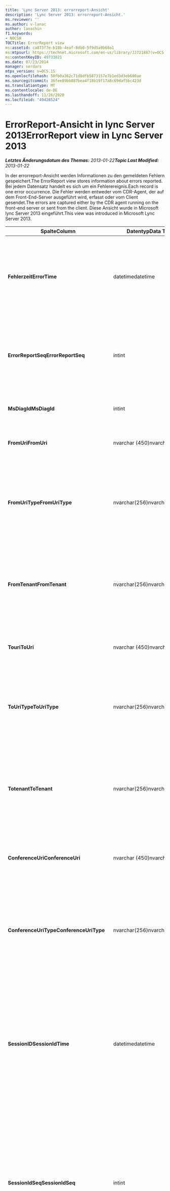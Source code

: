 ```yaml
---
title: 'Lync Server 2013: errorreport-Ansicht'
description: 'Lync Server 2013: errorreport-Ansicht.'
ms.reviewer: ''
ms.author: v-lanac
author: lanachin
f1.keywords:
- NOCSH
TOCTitle: ErrorReport view
ms:assetid: ca873f7e-b18b-4eaf-8db0-5f9d5a9b60a1
ms:mtpsurl: https://technet.microsoft.com/en-us/library/JJ721887(v=OCS.15)
ms:contentKeyID: 49733821
ms.date: 07/23/2014
manager: serdars
mtps_version: v=OCS.15
ms.openlocfilehash: 50fb0a362c71d8dfb5873157e7b1ed3d3eb680ae
ms.sourcegitcommit: 36fee89bb887bea4f18b19f17a8c69daf5bc423d
ms.translationtype: MT
ms.contentlocale: de-DE
ms.lasthandoff: 11/26/2020
ms.locfileid: "49428524"
---
```

# <a name="errorreport-view-in-lync-server-2013"></a><span data-ttu-id="71664-103">ErrorReport-Ansicht in lync Server 2013</span><span class="sxs-lookup"><span data-stu-id="71664-103">ErrorReport view in Lync Server 2013</span></span>

<div data-xmlns="http://www.w3.org/1999/xhtml">

<div class="topic" data-xmlns="http://www.w3.org/1999/xhtml" data-msxsl="urn:schemas-microsoft-com:xslt" data-cs="https://msdn.microsoft.com/">

<div data-asp="https://msdn2.microsoft.com/asp">



</div>

<div id="mainSection">

<div id="mainBody"><span data-ttu-id="71664-104">

<span> </span></span><span class="sxs-lookup"><span data-stu-id="71664-104">

<span> </span></span></span>

<span data-ttu-id="71664-105">_**Letztes Änderungsdatum des Themas:** 2013-01-22_</span><span class="sxs-lookup"><span data-stu-id="71664-105">_**Topic Last Modified:** 2013-01-22_</span></span>

<span data-ttu-id="71664-106">In der errorreport-Ansicht werden Informationen zu den gemeldeten Fehlern gespeichert.</span><span class="sxs-lookup"><span data-stu-id="71664-106">The ErrorReport view stores information about errors reported.</span></span> <span data-ttu-id="71664-107">Bei jedem Datensatz handelt es sich um ein Fehlerereignis.</span><span class="sxs-lookup"><span data-stu-id="71664-107">Each record is one error occurrence.</span></span> <span data-ttu-id="71664-108">Die Fehler werden entweder vom CDR-Agent, der auf dem Front-End-Server ausgeführt wird, erfasst oder vom Client gesendet.</span><span class="sxs-lookup"><span data-stu-id="71664-108">The errors are captured either by the CDR agent running on the front-end server or sent from the client.</span></span> <span data-ttu-id="71664-109">Diese Ansicht wurde in Microsoft lync Server 2013 eingeführt.</span><span class="sxs-lookup"><span data-stu-id="71664-109">This view was introduced in Microsoft Lync Server 2013.</span></span>


<table>
<colgroup>
<col style="width: 33%" />
<col style="width: 33%" />
<col style="width: 33%" />
</colgroup>
<thead>
<tr class="header">
<th><span data-ttu-id="71664-110">Spalte</span><span class="sxs-lookup"><span data-stu-id="71664-110">Column</span></span></th>
<th><span data-ttu-id="71664-111">Datentyp</span><span class="sxs-lookup"><span data-stu-id="71664-111">Data Type</span></span></th>
<th><span data-ttu-id="71664-112">Details</span><span class="sxs-lookup"><span data-stu-id="71664-112">Details</span></span></th>
</tr>
</thead>
<tbody>
<tr class="odd">
<td><p><span data-ttu-id="71664-113"><strong>Fehlerzeit</strong></span><span class="sxs-lookup"><span data-stu-id="71664-113"><strong>ErrorTime</strong></span></span></p></td>
<td><p><span data-ttu-id="71664-114">datetime</span><span class="sxs-lookup"><span data-stu-id="71664-114">datetime</span></span></p></td>
<td><p><span data-ttu-id="71664-115">Zeitpunkt des Fehlers.</span><span class="sxs-lookup"><span data-stu-id="71664-115">Time of error occurred.</span></span> <span data-ttu-id="71664-116">Wird in Verbindung mit ErrorReportSeq verwendet, um einen Fehler eindeutig zu identifizieren.</span><span class="sxs-lookup"><span data-stu-id="71664-116">Used in conjunction with ErrorReportSeq to uniquely identify an error.</span></span></p></td>
</tr>
<tr class="even">
<td><p><span data-ttu-id="71664-117"><strong>ErrorReportSeq</strong></span><span class="sxs-lookup"><span data-stu-id="71664-117"><strong>ErrorReportSeq</strong></span></span></p></td>
<td><p><span data-ttu-id="71664-118">int</span><span class="sxs-lookup"><span data-stu-id="71664-118">int</span></span></p></td>
<td><p><span data-ttu-id="71664-119">Die ID-Nummer, um den Fehler zu identifizieren.</span><span class="sxs-lookup"><span data-stu-id="71664-119">ID number to identify the error.</span></span> <span data-ttu-id="71664-120">Wird in Verbindung mit Fehlerzeit verwendet, um einen Fehler eindeutig zu identifizieren.</span><span class="sxs-lookup"><span data-stu-id="71664-120">Used in conjunction with ErrorTime to uniquely identify an error.</span></span></p></td>
</tr>
<tr class="odd">
<td><p><span data-ttu-id="71664-121"><strong>MsDiagId</strong></span><span class="sxs-lookup"><span data-stu-id="71664-121"><strong>MsDiagId</strong></span></span></p></td>
<td><p><span data-ttu-id="71664-122">int</span><span class="sxs-lookup"><span data-stu-id="71664-122">int</span></span></p></td>
<td><p><span data-ttu-id="71664-123">Diagnose-ID für den Fehlerbericht.</span><span class="sxs-lookup"><span data-stu-id="71664-123">Diagnostic ID for the error report.</span></span></p></td>
</tr>
<tr class="even">
<td><p><span data-ttu-id="71664-124"><strong>FromUri</strong></span><span class="sxs-lookup"><span data-stu-id="71664-124"><strong>FromUri</strong></span></span></p></td>
<td><p><span data-ttu-id="71664-125">nvarchar (450)</span><span class="sxs-lookup"><span data-stu-id="71664-125">nvarchar(450)</span></span></p></td>
<td><p><span data-ttu-id="71664-126">Der URI des Benutzers, der den Fehler ausgelöst hat.</span><span class="sxs-lookup"><span data-stu-id="71664-126">URI of the user who originated the error.</span></span></p></td>
</tr>
<tr class="odd">
<td><p><span data-ttu-id="71664-127"><strong>FromUriType</strong></span><span class="sxs-lookup"><span data-stu-id="71664-127"><strong>FromUriType</strong></span></span></p></td>
<td><p><span data-ttu-id="71664-128">nvarchar(256)</span><span class="sxs-lookup"><span data-stu-id="71664-128">nvarchar(256)</span></span></p></td>
<td><p><span data-ttu-id="71664-129">Der Typ des URIs des Benutzers, der den Fehler ausgelöst hat.</span><span class="sxs-lookup"><span data-stu-id="71664-129">Type of URI of the user who originated the error.</span></span> <span data-ttu-id="71664-130">Weitere Informationen finden Sie <a href="lync-server-2013-uritypes-table.md">in der UriTypes-Tabelle in lync Server 2013</a> .</span><span class="sxs-lookup"><span data-stu-id="71664-130">See the <a href="lync-server-2013-uritypes-table.md">UriTypes table in Lync Server 2013</a> for more information.</span></span></p></td>
</tr>
<tr class="even">
<td><p><span data-ttu-id="71664-131"><strong>FromTenant</strong></span><span class="sxs-lookup"><span data-stu-id="71664-131"><strong>FromTenant</strong></span></span></p></td>
<td><p><span data-ttu-id="71664-132">nvarchar(256)</span><span class="sxs-lookup"><span data-stu-id="71664-132">nvarchar(256)</span></span></p></td>
<td><p><span data-ttu-id="71664-133">Der Mandant des Benutzers, der den Fehler ausgelöst hat.</span><span class="sxs-lookup"><span data-stu-id="71664-133">Tenant of the user who originated the error.</span></span> <span data-ttu-id="71664-134">Weitere Informationen finden Sie <a href="lync-server-2013-tenants-table.md">in der Tabelle Mandanten in lync Server 2013</a> .</span><span class="sxs-lookup"><span data-stu-id="71664-134">See the <a href="lync-server-2013-tenants-table.md">Tenants table in Lync Server 2013</a> for more information.</span></span></p></td>
</tr>
<tr class="odd">
<td><p><span data-ttu-id="71664-135"><strong>Touri</strong></span><span class="sxs-lookup"><span data-stu-id="71664-135"><strong>ToUri</strong></span></span></p></td>
<td><p><span data-ttu-id="71664-136">nvarchar (450)</span><span class="sxs-lookup"><span data-stu-id="71664-136">nvarchar(450)</span></span></p></td>
<td><p><span data-ttu-id="71664-137">Der URI des Benutzers, der das Ziel des Fehlerberichts war.</span><span class="sxs-lookup"><span data-stu-id="71664-137">URI of the user who was the target of the error report.</span></span></p></td>
</tr>
<tr class="even">
<td><p><span data-ttu-id="71664-138"><strong>ToUriType</strong></span><span class="sxs-lookup"><span data-stu-id="71664-138"><strong>ToUriType</strong></span></span></p></td>
<td><p><span data-ttu-id="71664-139">nvarchar(256)</span><span class="sxs-lookup"><span data-stu-id="71664-139">nvarchar(256)</span></span></p></td>
<td><p><span data-ttu-id="71664-140">Der Typ des URIs des Benutzers, der auf den Fehlerbericht ausgerichtet ist.</span><span class="sxs-lookup"><span data-stu-id="71664-140">Type of URI of the user who target of the error report.</span></span> <span data-ttu-id="71664-141">Weitere Informationen finden Sie in der UriTypes-Tabelle.</span><span class="sxs-lookup"><span data-stu-id="71664-141">See the UriTypes Table for more information.</span></span></p></td>
</tr>
<tr class="odd">
<td><p><span data-ttu-id="71664-142"><strong>Totenant</strong></span><span class="sxs-lookup"><span data-stu-id="71664-142"><strong>ToTenant</strong></span></span></p></td>
<td><p><span data-ttu-id="71664-143">nvarchar(256)</span><span class="sxs-lookup"><span data-stu-id="71664-143">nvarchar(256)</span></span></p></td>
<td><p><span data-ttu-id="71664-144">Der Mandant des Benutzers, der auf den Fehlerbericht abzielt.</span><span class="sxs-lookup"><span data-stu-id="71664-144">Tenant of the user who target of the error report.</span></span> <span data-ttu-id="71664-145">Weitere Informationen finden Sie <a href="lync-server-2013-tenants-table.md">in der Tabelle Mandanten in lync Server 2013</a> .</span><span class="sxs-lookup"><span data-stu-id="71664-145">See the <a href="lync-server-2013-tenants-table.md">Tenants table in Lync Server 2013</a> for more information.</span></span></p></td>
</tr>
<tr class="even">
<td><p><span data-ttu-id="71664-146"><strong>ConferenceUri</strong></span><span class="sxs-lookup"><span data-stu-id="71664-146"><strong>ConferenceUri</strong></span></span></p></td>
<td><p><span data-ttu-id="71664-147">nvarchar (450)</span><span class="sxs-lookup"><span data-stu-id="71664-147">nvarchar(450)</span></span></p></td>
<td><p><span data-ttu-id="71664-148">Der URI der Konferenz, die das Ziel des Fehlerberichts war.</span><span class="sxs-lookup"><span data-stu-id="71664-148">URI of the conference that was the target of the error report.</span></span></p></td>
</tr>
<tr class="odd">
<td><p><span data-ttu-id="71664-149"><strong>ConferenceUriType</strong></span><span class="sxs-lookup"><span data-stu-id="71664-149"><strong>ConferenceUriType</strong></span></span></p></td>
<td><p><span data-ttu-id="71664-150">nvarchar(256)</span><span class="sxs-lookup"><span data-stu-id="71664-150">nvarchar(256)</span></span></p></td>
<td><p><span data-ttu-id="71664-151">Der URI-Typ der Konferenz, die das Ziel des Fehlerberichts war.</span><span class="sxs-lookup"><span data-stu-id="71664-151">URI type of the conference that was the target of the error report.</span></span> <span data-ttu-id="71664-152">Weitere Informationen finden Sie <a href="lync-server-2013-uritypes-table.md">in der UriTypes-Tabelle in lync Server 2013</a> .</span><span class="sxs-lookup"><span data-stu-id="71664-152">See the <a href="lync-server-2013-uritypes-table.md">UriTypes table in Lync Server 2013</a> for more information.</span></span></p></td>
</tr>
<tr class="even">
<td><p><span data-ttu-id="71664-153"><strong>SessionID</strong></span><span class="sxs-lookup"><span data-stu-id="71664-153"><strong>SessionIdTime</strong></span></span></p></td>
<td><p><span data-ttu-id="71664-154">datetime</span><span class="sxs-lookup"><span data-stu-id="71664-154">datetime</span></span></p></td>
<td><p><span data-ttu-id="71664-155">Die Uhrzeit der Sitzungsanforderung, von der der Fehlerbericht stammt.</span><span class="sxs-lookup"><span data-stu-id="71664-155">Time of session request that originated the error report.</span></span> <span data-ttu-id="71664-156">Wird in Verbindung mit SessionIdSeq verwendet, um eine Sitzung eindeutig zu identifizieren.</span><span class="sxs-lookup"><span data-stu-id="71664-156">Used in conjunction with SessionIdSeq to uniquely identify a session.</span></span> <span data-ttu-id="71664-157">Weitere Informationen finden Sie <a href="lync-server-2013-dialogs-table.md">in der Tabelle Dialogfelder in lync Server 2013</a> .</span><span class="sxs-lookup"><span data-stu-id="71664-157">See the <a href="lync-server-2013-dialogs-table.md">Dialogs table in Lync Server 2013</a> for more information.</span></span></p></td>
</tr>
<tr class="odd">
<td><p><span data-ttu-id="71664-158"><strong>SessionIdSeq</strong></span><span class="sxs-lookup"><span data-stu-id="71664-158"><strong>SessionIdSeq</strong></span></span></p></td>
<td><p><span data-ttu-id="71664-159">int</span><span class="sxs-lookup"><span data-stu-id="71664-159">int</span></span></p></td>
<td><p><span data-ttu-id="71664-160">Die ID-Nummer, mit der die Sitzungsanforderung identifiziert wird, von der der Fehlerbericht stammt.</span><span class="sxs-lookup"><span data-stu-id="71664-160">ID number to identify the session request that originated the error report.</span></span> <span data-ttu-id="71664-161">Wird in Verbindung mit SessionID-Mal verwendet, um eine Sitzung eindeutig zu identifizieren.</span><span class="sxs-lookup"><span data-stu-id="71664-161">Used in conjunction with SessionIdTime to uniquely identify a session.</span></span> <span data-ttu-id="71664-162">Weitere Informationen finden Sie <a href="lync-server-2013-dialogs-table.md">in der Tabelle Dialogfelder in lync Server 2013</a> .</span><span class="sxs-lookup"><span data-stu-id="71664-162">See the <a href="lync-server-2013-dialogs-table.md">Dialogs table in Lync Server 2013</a> for more information.</span></span></p></td>
</tr>
<tr class="even">
<td><p><span data-ttu-id="71664-163"><strong>Dialogfeld-Nr</strong></span><span class="sxs-lookup"><span data-stu-id="71664-163"><strong>DialogId</strong></span></span></p></td>
<td><p><span data-ttu-id="71664-164">varstring (775)</span><span class="sxs-lookup"><span data-stu-id="71664-164">varstring(775)</span></span></p></td>
<td><p><span data-ttu-id="71664-165">SIP-Dialogfeld-ID der Sitzung, die den Fehler ausgelöst hat.</span><span class="sxs-lookup"><span data-stu-id="71664-165">SIP dialog ID of session that originated the error.</span></span> <span data-ttu-id="71664-166">Das Format lautet:</span><span class="sxs-lookup"><span data-stu-id="71664-166">The format is:</span></span></p>
<p><span data-ttu-id="71664-167">Dialogfeld; from-Tag; to-Tag</span><span class="sxs-lookup"><span data-stu-id="71664-167">dialog;from-tag;to-tag</span></span></p>
<p><span data-ttu-id="71664-168">Diese Daten können mithilfe der folgenden Syntax in das Text Format konvertiert werden:</span><span class="sxs-lookup"><span data-stu-id="71664-168">This data can be converted to text format by using this syntax:</span></span></p>
<p><span data-ttu-id="71664-169">Umwandlung (Umwandlung (extern-als varbinary (max)) als varchar (max))</span><span class="sxs-lookup"><span data-stu-id="71664-169">cast(cast(ExternalId as varbinary(max)) as varchar(max))</span></span></p></td>
</tr>
<tr class="odd">
<td><p><span data-ttu-id="71664-170"><strong>ClientVersion</strong></span><span class="sxs-lookup"><span data-stu-id="71664-170"><strong>ClientVersion</strong></span></span></p></td>
<td><p><span data-ttu-id="71664-171">nvarchar(256)</span><span class="sxs-lookup"><span data-stu-id="71664-171">nvarchar(256)</span></span></p></td>
<td><p><span data-ttu-id="71664-172">Die Version des Clients, die von dem Benutzer verwendet wird, der den Fehler verursacht hat.</span><span class="sxs-lookup"><span data-stu-id="71664-172">Version of client used by the user who originated the error.</span></span></p></td>
</tr>
<tr class="even">
<td><p><span data-ttu-id="71664-173"><strong>Clienttyp</strong></span><span class="sxs-lookup"><span data-stu-id="71664-173"><strong>ClientType</strong></span></span></p></td>
<td><p><span data-ttu-id="71664-174">int</span><span class="sxs-lookup"><span data-stu-id="71664-174">int</span></span></p></td>
<td><p><span data-ttu-id="71664-175">Der Client, der vom Benutzer verwendet wird, der den Fehler ausgelöst hat.</span><span class="sxs-lookup"><span data-stu-id="71664-175">Client used by the user who originated the error.</span></span> <span data-ttu-id="71664-176">Weitere Informationen finden Sie <a href="lync-server-2013-useragentdef-table.md">in der UserAgentDef-Tabelle in lync Server 2013</a> .</span><span class="sxs-lookup"><span data-stu-id="71664-176">See the <a href="lync-server-2013-useragentdef-table.md">UserAgentDef table in Lync Server 2013</a> for more details.</span></span></p></td>
</tr>
<tr class="odd">
<td><p><span data-ttu-id="71664-177"><strong>ClientCategory</strong></span><span class="sxs-lookup"><span data-stu-id="71664-177"><strong>ClientCategory</strong></span></span></p></td>
<td><p><span data-ttu-id="71664-178">nvarchar (64)</span><span class="sxs-lookup"><span data-stu-id="71664-178">nvarchar(64)</span></span></p></td>
<td><p><span data-ttu-id="71664-179">Der Name der Kategorie des Clients, der vom Benutzer verwendet wird, der den Fehler ausgelöst hat.</span><span class="sxs-lookup"><span data-stu-id="71664-179">Name of the category of the client used by the user who originated the error.</span></span></p></td>
</tr>
<tr class="even">
<td><p><span data-ttu-id="71664-180"><strong>Quelle</strong></span><span class="sxs-lookup"><span data-stu-id="71664-180"><strong>Source</strong></span></span></p></td>
<td><p><span data-ttu-id="71664-181">nvarchar(256)</span><span class="sxs-lookup"><span data-stu-id="71664-181">nvarchar(256)</span></span></p></td>
<td><p><span data-ttu-id="71664-182">Name des Servers, der den Fehler verursacht hat (wenn der Bericht von einer Serverkomponente gesendet wurde).</span><span class="sxs-lookup"><span data-stu-id="71664-182">Name of server that originated the error (if report was sent from a server component).</span></span></p></td>
</tr>
<tr class="odd">
<td><p><span data-ttu-id="71664-183"><strong>Anwendung</strong></span><span class="sxs-lookup"><span data-stu-id="71664-183"><strong>Application</strong></span></span></p></td>
<td><p><span data-ttu-id="71664-184">nvarchar(256)</span><span class="sxs-lookup"><span data-stu-id="71664-184">nvarchar(256)</span></span></p></td>
<td><p><span data-ttu-id="71664-185">Der Name der Anwendung, die den Fehler verursacht hat (wenn der Bericht von einer Serverkomponente gesendet wurde).</span><span class="sxs-lookup"><span data-stu-id="71664-185">Name of application that originated the error (if report was sent from a server component).</span></span></p></td>
</tr>
<tr class="even">
<td><p><span data-ttu-id="71664-186"><strong>Response Code</strong></span><span class="sxs-lookup"><span data-stu-id="71664-186"><strong>ResponseCode</strong></span></span></p></td>
<td><p><span data-ttu-id="71664-187">int</span><span class="sxs-lookup"><span data-stu-id="71664-187">int</span></span></p></td>
<td><p><span data-ttu-id="71664-188">SIP-Antwortcode für die Sitzung der SIP-Nachricht, die den Fehlerbericht enthält.</span><span class="sxs-lookup"><span data-stu-id="71664-188">SIP response code to the session of the SIP message containing the error report.</span></span></p></td>
</tr>
<tr class="odd">
<td><p><span data-ttu-id="71664-189"><strong>RequestType</strong></span><span class="sxs-lookup"><span data-stu-id="71664-189"><strong>RequestType</strong></span></span></p></td>
<td><p><span data-ttu-id="71664-190">varchar (max)</span><span class="sxs-lookup"><span data-stu-id="71664-190">varchar(max)</span></span></p></td>
<td><p><span data-ttu-id="71664-191">Der Typ der fehlgeschlagenen Anforderung.</span><span class="sxs-lookup"><span data-stu-id="71664-191">Type of request that failed.</span></span></p></td>
</tr>
<tr class="even">
<td><p><span data-ttu-id="71664-192"><strong>ContentType</strong></span><span class="sxs-lookup"><span data-stu-id="71664-192"><strong>ContentType</strong></span></span></p></td>
<td><p><span data-ttu-id="71664-193">varchar (max)</span><span class="sxs-lookup"><span data-stu-id="71664-193">varchar(max)</span></span></p></td>
<td><p><span data-ttu-id="71664-194">Inhaltstyp der fehlgeschlagenen Anforderung.</span><span class="sxs-lookup"><span data-stu-id="71664-194">Content type of the request that failed.</span></span></p></td>
</tr>
<tr class="odd">
<td><p><span data-ttu-id="71664-195"><strong>CallType</strong></span><span class="sxs-lookup"><span data-stu-id="71664-195"><strong>CallType</strong></span></span></p></td>
<td><p><span data-ttu-id="71664-196">nvarchar(256)</span><span class="sxs-lookup"><span data-stu-id="71664-196">nvarchar(256)</span></span></p></td>
<td><p><span data-ttu-id="71664-197">Der Sitzungstyp.</span><span class="sxs-lookup"><span data-stu-id="71664-197">Type of session.</span></span> <span data-ttu-id="71664-198">Weitere Informationen finden Sie <a href="lync-server-2013-calltype-table.md">in der Tabelle "CallType" in lync Server 2013</a> .</span><span class="sxs-lookup"><span data-stu-id="71664-198">See the <a href="lync-server-2013-calltype-table.md">CallType table in Lync Server 2013</a> for more information.</span></span></p></td>
</tr>
<tr class="even">
<td><p><span data-ttu-id="71664-199"><strong>Telemetrie</strong></span><span class="sxs-lookup"><span data-stu-id="71664-199"><strong>TelemetryId</strong></span></span></p></td>
<td><p><span data-ttu-id="71664-200">uniqueidentifier</span><span class="sxs-lookup"><span data-stu-id="71664-200">uniqueidentifier</span></span></p></td>
<td><p><span data-ttu-id="71664-201">Eindeutiger Bezeichner, in dem die Verknüpfungszeit Informationen für die verschiedenen an einer Konferenz beteiligten Komponenten korreliert werden.</span><span class="sxs-lookup"><span data-stu-id="71664-201">Unique identifier correlating join time information for the different components involved in a conference.</span></span></p></td>
</tr>
<tr class="odd">
<td><p><span data-ttu-id="71664-202"><strong>Rüstzeit</strong></span><span class="sxs-lookup"><span data-stu-id="71664-202"><strong>SetupTime</strong></span></span></p></td>
<td><p><span data-ttu-id="71664-203">int</span><span class="sxs-lookup"><span data-stu-id="71664-203">int</span></span></p></td>
<td><p><span data-ttu-id="71664-204">Zeit (in Millisekunden), die für eine bestimmte Komponente erforderlich ist, um an einer Konferenz teilzunehmen.</span><span class="sxs-lookup"><span data-stu-id="71664-204">Time (in milliseconds) required for a specific component to join a conference.</span></span></p></td>
</tr>
<tr class="even">
<td><p><span data-ttu-id="71664-205"><strong>IsCapturedByServer</strong></span><span class="sxs-lookup"><span data-stu-id="71664-205"><strong>IsCapturedByServer</strong></span></span></p></td>
<td><p><span data-ttu-id="71664-206">bit</span><span class="sxs-lookup"><span data-stu-id="71664-206">bit</span></span></p></td>
<td><p><span data-ttu-id="71664-207">Gibt an, ob der Fehlerbericht vom auf dem Front-End-Server ausgeführten CDR-Agent erfasst oder vom Client gesendet wurde.</span><span class="sxs-lookup"><span data-stu-id="71664-207">Indicates whether the error report was captured by the CDR agent running on the Front End server, or sent by the client.</span></span></p></td>
</tr>
<tr class="odd">
<td><p><span data-ttu-id="71664-208"><strong>Kennzeichnen</strong></span><span class="sxs-lookup"><span data-stu-id="71664-208"><strong>Flag</strong></span></span></p></td>
<td><p><span data-ttu-id="71664-209">smallint</span><span class="sxs-lookup"><span data-stu-id="71664-209">smallint</span></span></p></td>
<td><p><span data-ttu-id="71664-210">Für die spätere Verwendung reserviert.</span><span class="sxs-lookup"><span data-stu-id="71664-210">Reserved for future use.</span></span></p></td>
</tr>
<tr class="even">
<td><p><span data-ttu-id="71664-211"><strong>MsDiagHeader</strong></span><span class="sxs-lookup"><span data-stu-id="71664-211"><strong>MsDiagHeader</strong></span></span></p></td>
<td><p><span data-ttu-id="71664-212">varchar (max)</span><span class="sxs-lookup"><span data-stu-id="71664-212">varchar(max)</span></span></p></td>
<td><p><span data-ttu-id="71664-213">Weitere Informationen zum Fehler.</span><span class="sxs-lookup"><span data-stu-id="71664-213">Additional information about the error.</span></span></p></td>
</tr>
<tr class="odd">
<td><p><span data-ttu-id="71664-214"><strong>FrontEnd</strong></span><span class="sxs-lookup"><span data-stu-id="71664-214"><strong>FrontEnd</strong></span></span></p></td>
<td><p><span data-ttu-id="71664-215">nvarchar</span><span class="sxs-lookup"><span data-stu-id="71664-215">nvarchar</span></span></p></td>
<td><p><span data-ttu-id="71664-216">Vollständig qualifizierter Domänenname des Front-End-Servers, der den Bericht übermittelt hat.</span><span class="sxs-lookup"><span data-stu-id="71664-216">Fully qualified domain name of the Front End server that submitted the report.</span></span></p></td>
</tr>
<tr class="even">
<td><p><span data-ttu-id="71664-217"><strong>Pool</strong></span><span class="sxs-lookup"><span data-stu-id="71664-217"><strong>Pool</strong></span></span></p></td>
<td><p><span data-ttu-id="71664-218">nvarchar</span><span class="sxs-lookup"><span data-stu-id="71664-218">nvarchar</span></span></p></td>
<td><p><span data-ttu-id="71664-219">Vollständig qualifizierter Domänenname des Pools, der den Front-End-Server enthält, der den Bericht übermittelt hat.</span><span class="sxs-lookup"><span data-stu-id="71664-219">Fully qualified domain name of the pool containing the Front End server that submitted the report.</span></span></p></td>
</tr>
</tbody>
</table><span data-ttu-id="71664-220">


</div>

<span> </span>

</div>

</div>

</span><span class="sxs-lookup"><span data-stu-id="71664-220">


</div>

<span> </span>

</div>

</div>

</span></span></div>

